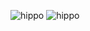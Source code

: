 ![hippo](https://media1.tenor.com/m/F0jSvMUIlj4AAAAd/dedf1sh-splatoon.gif)
![hippo](https://media1.tenor.com/m/OlHMWq46CtAAAAAC/serial-experiments-lain-lain.gif)
